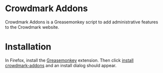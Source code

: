 # Crowdmark Addons

Crowdmark Addons is a Greasemonkey script to add administrative 
features to the Crowdmark website.

# Installation

In Firefox, install the [Greasemonkey](https://addons.mozilla.org/en-CA/firefox/addon/greasemonkey/) extension. 
Then click [install crowdmark-addons](https://github.com/siefkenj/crowdmark-addons/raw/master/crowdmark-addons.user.js)
and an install dialog should appear.


